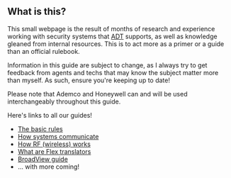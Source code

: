 ## What is this?

This small webpage is the result of months of research and experience working with security systems that [ADT](https://adt.com) supports, as well as knowledge gleaned from internal resources. This is to act more as a primer or a guide than an official rulebook.

Information in this guide are subject to change, as I always try to get feedback from agents and techs that may know the subject matter more than myself. As such, ensure you're keeping up to date!

Please note that Ademco and Honeywell can and will be used interchangeably throughout this guide.

Here's links to all our guides!
* [The basic rules](https://splashsky.github.io/system-compatibility-guide/the-basic-rules)
* [How systems communicate](https://splashsky.github.io/system-compatibility-guide/system-communication)
* [How RF (wireless) works](https://splashsky.github.io/system-compatibility-guide/how-does-rf-work)
* [What are Flex translators](https://splashsky.github.io/system-compatibility-guide/what-are-flex-translators)
* [BroadView guide](https://splashsky.github.io/system-compatibility-guide/broadview-guide)
* ... with more coming!
